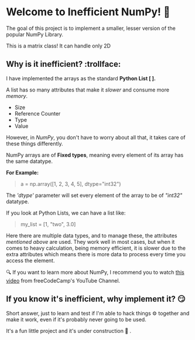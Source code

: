 # Welcome to Inefficient NumPy! :slightly_smiling_face:
The goal of this project is to implement a smaller, lesser version of the popular NumPy Library.

This is a matrix class! It can handle only 2D

## Why is it inefficient? :trollface:
I have implemented the arrays as the standard **Python List [ ].**

A list has so many attributes that make it *slower* and consume more *memory*.

- Size
- Reference Counter
- Type
- Value

However, in *NumPy*, you don't have to worry about all that, it takes care of these things differently.

NumPy arrays are of **Fixed types**, meaning every element of its array has the same datatype.

**For Example:**

> a = np.array([1, 2, 3, 4, 5], dtype="int32")

The *'dtype'* parameter will set every element of the array to be of *"int32"* datatype.


If you look at Python Lists, we can have a list like:

>my_list = [1, "two", 3.0]

Here there are multiple data types, and to manage these, the attributes *mentioned above* are used. They work well in most cases, but when it comes to heavy calculation, being memory efficient, it is slower due to the extra attributes which means there is more data to process every time you access the element.

:mag: If you want to learn more about NumPy, I recommend you to watch [this video](https://www.youtube.com/watch?v=QUT1VHiLmmI) from freeCodeCamp's YouTube Channel.

## If you know it's inefficient, why implement it? :smirk:

Short answer, just to learn and test if I'm able to hack things :gear: together and make it work, even if it's probably never going to be used.

It's a fun little project and it's under construction :construction: .
